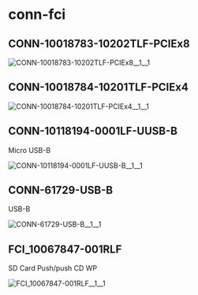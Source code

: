# conn-fci

## CONN-10018783-10202TLF-PCIEx8
![CONN-10018783-10202TLF-PCIEx8__1__1](/preview/images/conn-fci__CONN-10018783-10202TLF-PCIEx8__1__1.png?raw=true) 

## CONN-10018784-10201TLF-PCIEx4
![CONN-10018784-10201TLF-PCIEx4__1__1](/preview/images/conn-fci__CONN-10018784-10201TLF-PCIEx4__1__1.png?raw=true) 

## CONN-10118194-0001LF-UUSB-B
Micro USB-B

![CONN-10118194-0001LF-UUSB-B__1__1](/preview/images/conn-fci__CONN-10118194-0001LF-UUSB-B__1__1.png?raw=true) 

## CONN-61729-USB-B
USB-B

![CONN-61729-USB-B__1__1](/preview/images/conn-fci__CONN-61729-USB-B__1__1.png?raw=true) 

## FCI_10067847-001RLF
SD Card Push/push CD WP

![FCI_10067847-001RLF__1__1](/preview/images/conn-fci__FCI_10067847-001RLF__1__1.png?raw=true) 

